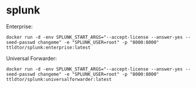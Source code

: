 # splunk

Enterprise:
```console
docker run -d -env SPLUNK_START_ARGS="--accept-license --answer-yes --seed-passwd changeme" -e "SPLUNK_USER=root" -p "8000:8000" ttldtor/splunk:enterprise:latest
```

Universal Forwarder:
```console
docker run -d -env SPLUNK_START_ARGS="--accept-license --answer-yes --seed-passwd changeme" -e "SPLUNK_USER=root" -p "8000:8000" ttldtor/splunk:universalforwarder:latest
```